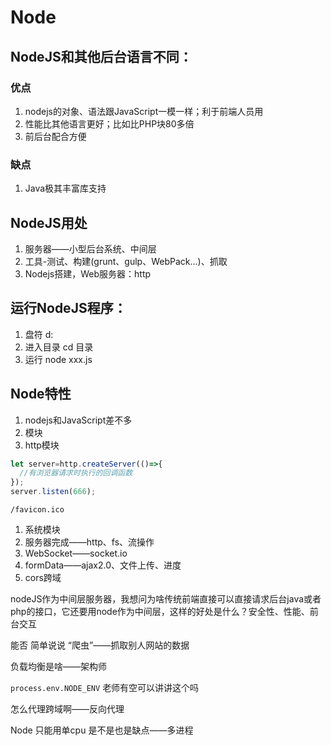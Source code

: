 # Node 

## NodeJS和其他后台语言不同：

### 优点

1. nodejs的对象、语法跟JavaScript一模一样；利于前端人员用
2. 性能比其他语言更好；比如比PHP块80多倍
3. 前后台配合方便

### 缺点

1. Java极其丰富库支持

## NodeJS用处

1. 服务器——小型后台系统、中间层
2. 工具-测试、构建(grunt、gulp、WebPack...)、抓取
3. Nodejs搭建，Web服务器：http

## 运行NodeJS程序：

1. 盘符        d:
2. 进入目录    cd 目录
3. 运行        node xxx.js

## Node特性

1. nodejs和JavaScript差不多
2. 模块
3. http模块

``` js
let server=http.createServer(()=>{
  //有浏览器请求时执行的回调函数
});
server.listen(666);
```

`/favicon.ico`

1. 系统模块
2. 服务器完成——http、fs、流操作
3. WebSocket——socket.io
4. formData——ajax2.0、文件上传、进度
5. cors跨域

nodeJS作为中间层服务器，我想问为啥传统前端直接可以直接请求后台java或者php的接口，它还要用node作为中间层，这样的好处是什么？安全性、性能、前台交互

能否 简单说说 “爬虫”——抓取别人网站的数据

负载均衡是啥——架构师

`process.env.NODE_ENV` 老师有空可以讲讲这个吗

怎么代理跨域啊——反向代理

Node 只能用单cpu 是不是也是缺点——多进程